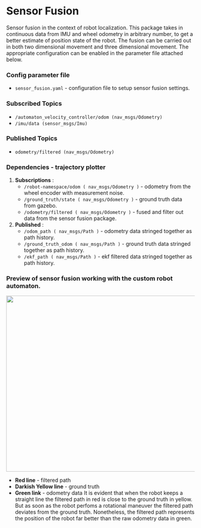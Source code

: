 # Sensor Fusion
Sensor fusion in the context of robot localization. This package takes in continuous data from IMU and wheel odometry in arbitrary number, to get a better estimate of position state of the robot. The fusion can be carried out in both two dimensional movement and three dimensional movement. The appropriate configuration can be enabled in the parameter file attached below.  

### Config parameter file
- `sensor_fusion.yaml` - configuration file to setup sensor fusion settings. 
### Subscribed Topics
- `/automaton_velocity_controller/odom (nav_msgs/Odometry)`
- `/imu/data (sensor_msgs/Imu)`
### Published Topics
- `odometry/filtered (nav_msgs/Odometry)`
### Dependencies - trajectory plotter
1. <b>Subscriptions</b> :
    - `/robot-namespace/odom ( nav_msgs/Odometry )` - odometry from the wheel encoder with measurement noise. 
    - `/ground_truth/state ( nav_msgs/Odometry )` - ground truth data from gazebo.
    - `/odometry/filtered ( nav_msgs/Odometry )` - fused and filter out data from the sensor fusion package. 
2. <b>Published</b> :
    - `/odom_path ( nav_msgs/Path )` - odometry data stringed together as path history.
    - `/ground_truth_odom ( nav_msgs/Path )` - ground truth data stringed together as path history.
    - `/ekf_path ( nav_msgs/Path )` - ekf filtered data stringed together as path history.

### Preview of sensor fusion working with the custom robot automaton.
<img height="470" width="700" src="resources/anim.gif">

- <b>Red line</b> - filtered path
- <b>Darkish Yellow line</b> - ground truth
- <b>Green link</b> - odometry data
It is evident that when the robot keeps a straight line the filtered path in red is close to the ground truth in yellow. But as soon as the robot perfoms a rotational maneuver the filtered path deviates from the ground truth. Nonetheless, the filtered path represents the position of the robot far better than the raw odometry data in green. 
